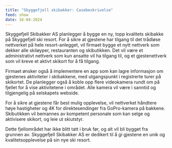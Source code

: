 ```yaml
---
title: "Skyggefjell skibakker: Casebeskrivelse"
feed: show
date: 16-04-2024
---
```

Skyggefjell Skibakker AS planlegger å bygge en ny, topp kvalitets skibakke på Skyggefjell ski resort. For å sikre at gjestene har tilgang til det trådløse nettverket på hele resort-anlegget, vil firmaet bygge et nytt nettverk som dekker alle skiløyper, restauranten og skibutikken. Det vil være et administrativt nettverk som kun ansatte vil ha tilgang til, og et gjestenettverk som vil kreve et aktivt skikort for å få tilgang.

Firmaet ønsker også å implementere en app som kan lagre informasjon om gjestenes aktiviteter i skibakkene, med utgangspunkt i registrerte turer på skikortet. De planlegger også å koble opp flere videokamera rundt om på fjellet for å vise aktivitetene i området. Alle kamera vil være i sanntid og tilgjengelig på selskapets webside.

For å sikre at gjestene får best mulig opplevelse, vil nettverket håndtere høye hastigheter og 4K for direktesendinger fra GoPro-kamera på bakkene. Skibutikken vil bemannes av kompetent personale som kan selge og aktivisere skikort, og leie ut skiutstyr.

Dette fjellområdet har ikke blitt tatt i bruk før, og alt vil bli bygget fra grunnen av. Skyggefjell Skibakker AS er dedikert til å gi gjestene en unik og kvalitetsopplevelse på sin nye ski resort.